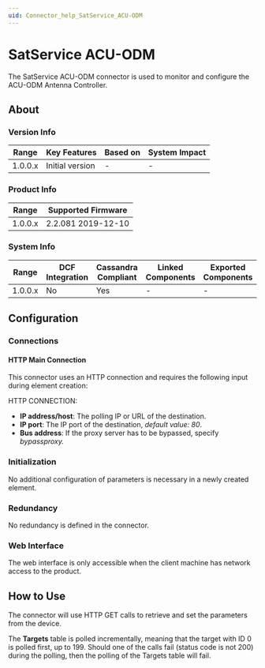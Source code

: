 ```yaml
---
uid: Connector_help_SatService_ACU-ODM
---
```


# SatService ACU-ODM

The SatService ACU-ODM connector is used to monitor and configure the ACU-ODM Antenna Controller.

## About

### Version Info

| **Range** | **Key Features** | **Based on** | **System Impact** |
|-----------|------------------|--------------|-------------------|
| 1.0.0.x   | Initial version  | \-           | \-                |

### Product Info

| **Range** | **Supported Firmware** |
|-----------|------------------------|
| 1.0.0.x   | 2.2.081 2019-12-10     |

### System Info

| **Range** | **DCF Integration** | **Cassandra Compliant** | **Linked Components** | **Exported Components** |
|-----------|---------------------|-------------------------|-----------------------|-------------------------|
| 1.0.0.x   | No                  | Yes                     | \-                    | \-                      |

## Configuration

### Connections

#### HTTP Main Connection

This connector uses an HTTP connection and requires the following input during element creation:

HTTP CONNECTION:

- **IP address/host**: The polling IP or URL of the destination.
- **IP port**: The IP port of the destination, *default value: 80*.
- **Bus address**: If the proxy server has to be bypassed, specify *bypassproxy.*

### Initialization

No additional configuration of parameters is necessary in a newly created element.

### Redundancy

No redundancy is defined in the connector.

### Web Interface

The web interface is only accessible when the client machine has network access to the product.

## How to Use

The connector will use HTTP GET calls to retrieve and set the parameters from the device.

The **Targets** table is polled incrementally, meaning that the target with ID 0 is polled first, up to 199. Should one of the calls fail (status code is not 200) during the polling, then the polling of the Targets table will fail.
